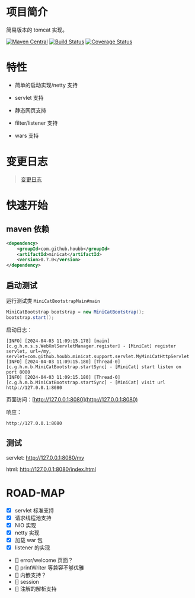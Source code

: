 # 项目简介

简易版本的 tomcat 实现。

[![Maven Central](https://maven-badges.herokuapp.com/maven-central/com.github.houbb/minicat/badge.svg)](http://mvnrepository.com/artifact/com.github.houbb/minicat)
[![Build Status](https://www.travis-ci.org/houbb/minicat.svg?branch=master)](https://www.travis-ci.org/houbb/minicat?branch=master)
[![Coverage Status](https://coveralls.io/repos/github/houbb/minicat/badge.svg?branch=master)](https://coveralls.io/github/houbb/minicat?branch=master)

# 特性

- 简单的启动实现/netty 支持

- servlet 支持

- 静态网页支持

- filter/listener 支持

- wars 支持

# 变更日志

> [变更日志](CHANGE_LOG.md)

# 快速开始

## maven 依赖

```xml
<dependency>
    <groupId>com.github.houbb</groupId>
    <artifactId>minicat</artifactId>
    <version>0.7.0</version>
</dependency>
```

## 启动测试

运行测试类 `MiniCatBootstrapMain#main`

```java
MiniCatBootstrap bootstrap = new MiniCatBootstrap();
bootstrap.start();
```

启动日志：

```
[INFO] [2024-04-03 11:09:15.178] [main] [c.g.h.m.s.s.WebXmlServletManager.register] - [MiniCat] register servlet, url=/my, servlet=com.github.houbb.minicat.support.servlet.MyMiniCatHttpServlet
[INFO] [2024-04-03 11:09:15.180] [Thread-0] [c.g.h.m.b.MiniCatBootstrap.startSync] - [MiniCat] start listen on port 8080
[INFO] [2024-04-03 11:09:15.180] [Thread-0] [c.g.h.m.b.MiniCatBootstrap.startSync] - [MiniCat] visit url http://127.0.0.1:8080
```

页面访问：[http://127.0.0.1:8080](http://127.0.0.1:8080)

响应：

```
http://127.0.0.1:8080
```

## 测试

servlet: http://127.0.0.1:8080/my

html: http://127.0.0.1:8080/index.html

# ROAD-MAP

- [x] servlet 标准支持
- [x] 请求线程池支持
- [x] NIO 实现
- [x] netty 实现
- [x] 加载 war 包
- [x] listener 的实现
- [] error/welcome 页面？
- [] printWriter 等兼容不够优雅
- [] 内嵌支持？
- [] session
- [] 注解的解析支持
